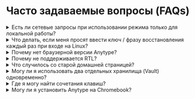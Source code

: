 # Часто задаваемые вопросы (FAQs)

<details>

<summary>Есть ли сетевые запросы при использовании режима только для локальной работы?</summary>

Мы можем гарантировать, что в Anytype Network не будет никаких сетевых запросов, однако наша телеметрия всё ещё может отправлять запросы (в будущем можно будет отключить). Кроме того, клиент по-прежнему должен отправлять запросы для корректной работы некоторых функций (встраивание блоков, получение закладок и т.д.).

</details>

<details>

<summary>Что делать, если меня просят ввести ключ / фразу восстановления каждый раз при входе на Linux?</summary>

Пользователи Linux могут сталкиваться с запросом ключа при каждом входе. Чтобы решить эту проблему, установите систему управления ключами. Самая популярная — [GNOME Keyring](https://wiki.gnome.org/action/show/Projects/GnomeKeyring?action=show\&redirect=GnomeKeyring). Кроме того, убедитесь, что вы выполнили все [зависимости](https://github.com/anyproto/anytype-ts#dependencies) заранее.

</details>

<details>

<summary>Почему нет браузерной версии Anytype?</summary>

Браузерной версии приложения не существует. Anytype — это автономное ПО, которое работает на настольных и мобильных устройствах. Браузерные приложения имеют много уязвимых мест, которые могли бы нарушить нашу приверженность безопасности данных и шифрованию.

</details>

<details>

<summary>Почему не поддерживается RTL?</summary>

RTL (поддержка текста справа налево) в настоящее время поддерживается частично, но у нас есть планы на полную поддержку в будущем.

</details>

<details>

<summary>Что случилось со старой домашней страницей?</summary>

<img src="../../.gitbook/assets/w=3840,quality=80 (1).webp" alt="" data-size="original">

Домашняя страница из альфа-версии была удалена и заменена новой боковой панелью и виджетами. Если вам нравился этот макет, вы можете попытаться воссоздать его с помощью набора с галерейным видом.

</details>

<details>

<summary>Могу ли я использовать два отдельных хранилища (Vault) одновременно?</summary>

Вот настройка, которая работает только на настольной версии: нужно создать отдельный ярлык для другого хранилища и добавить флаг `--user-data-dir="$path"` в команду запуска (например, `--user-data-dir="D:\Anytype"`).

</details>

<details>

<summary>Где я могу найти сочетания клавиш?</summary>

Вы можете посмотреть все сочетания клавиш в приложении, нажав на `? > Сочетания клавиш` в правом нижнем углу приложения.

</details>

<details>

<summary>Могу ли я установить Anytype на Chromebook?</summary>

Есть несколько способов установки Anytype на Chromebook, но, вероятно, самый простой — использовать [AppImage](https://download.anytype.io). Для полного руководства от одного из участников нашего сообщества нажмите [здесь](https://community.anytype.io/t/guide-to-use-anytype-on-a-chromebook/12181).

</details>
